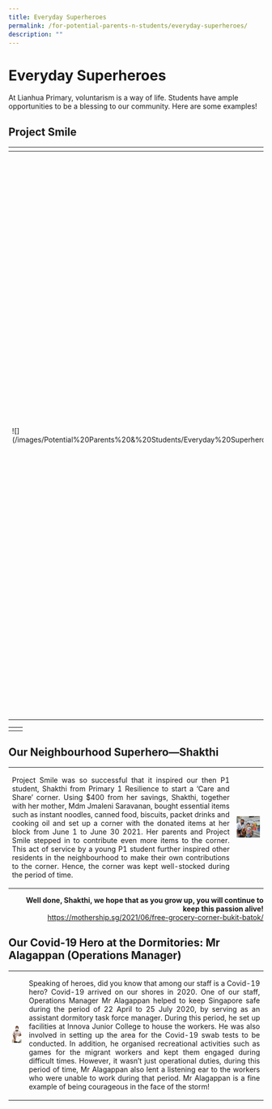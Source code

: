 ```yaml
---
title: Everyday Superheroes
permalink: /for-potential-parents-n-students/everyday-superheroes/
description: ""
---
```

# Everyday Superheroes

At Lianhua Primary, voluntarism is a way of life. Students have ample opportunities to be a blessing to our community. Here are some examples!

## Project Smile

<table>
<thead>
  <tr>
    <th></th>
    <th></th>
  </tr>
</thead>
<tbody>
  <tr>
    <td>![](/images/Potential%20Parents%20&%20Students/Everyday%20Superheroes/Everydayhero1.png)  </td>
    <td> <p style="text-align: justify;">The act of voluntarism can be said to be the fruit of CCE at Lianhua. It encapsulates our school’s motto ‘Play, Passion, Purpose’, as well as our school’s mission. Despite the fact that many long running VIA projects had been shelved due to restrictions in interactions between students and external agencies, the school continued with Project Smile for most of the year, except during periods of stricter Covid guidelines. Project Smile is especially meaningful in this time of need for the nation and in spite of their busy schedules, our Core Team led their fellow pupils to pack and distribute these relief packs to needy residents in the community.</p> <b>Ms Kiew and our Core Team</b></td>
  </tr>
</tbody>
</table>


|   |   |
|---|---|
| | |


## Our Neighbourhood Superhero—Shakthi


|   |   |
|---|---|
|   <p style="text-align: justify;">Project Smile was so successful that it inspired our then P1 student, Shakthi from Primary 1 Resilience to start a ‘Care and Share’ corner. Using $400 from her savings, Shakthi, together with her mother, Mdm Jmaleni Saravanan, bought essential items such as instant noodles, canned food, biscuits, packet drinks and cooking oil and set up a corner with the donated items at her block from June 1 to June 30 2021. Her parents and Project Smile stepped in to contribute even more items to the corner. This act of service by a young P1 student further inspired other residents in the neighbourhood to make their own contributions to the corner. Hence, the corner was kept well-stocked during the period of time.</p>     | ![](/images/Potential%20Parents%20&%20Students/Everyday%20Superheroes/Everydayhero2.png)  |


<p style="text-align: right;"><b>Well done, Shakthi, we hope that as you grow up, you will continue to keep this passion alive!</b><br><a href="https://mothership.sg/2021/06/free-grocery-corner-bukit-batok/">https://mothership.sg/2021/06/free-grocery-corner-bukit-batok/</a></p>


## Our Covid-19 Hero at the Dormitories: Mr Alagappan (Operations Manager)


|   |   |
|---|----|
|  ![](/images/Potential%20Parents%20&%20Students/Everyday%20Superheroes/Everydayhero3.png)   |   <p style="text-align: justify;">Speaking of heroes, did you know that among our staff is a Covid-19 hero? Covid-19 arrived on our shores in 2020. One of our staff, Operations Manager Mr Alagappan helped to keep Singapore safe during the period of 22 April to 25 July 2020, by serving as an assistant dormitory task force manager. During this period, he set up facilities at Innova Junior College to house the workers. He was also involved in setting up the area for the Covid-19 swab tests to be conducted. In addition, he organised recreational activities such as games for the migrant workers and kept them engaged during difficult times. However, it wasn’t just operational duties, during this period of time, Mr Alagappan also lent a listening ear to the workers who were unable to work during that period. Mr Alagappan is a fine example of being courageous in the face of the storm!</p> |
